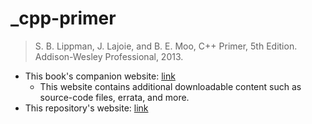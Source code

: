 # _cpp-primer

>
> S. B. Lippman, J. Lajoie, and B. E. Moo, C++ Primer, 5th Edition. Addison-Wesley Professional, 2013.
>

 - This book's companion website:  [link](http://www.informit.com/title/032174113)
   - This website contains additional downloadable content such as source-code files, errata, and more.
 - This repository's website: [link](https://x-projekt.github.io/projects/cpp-primer) 
